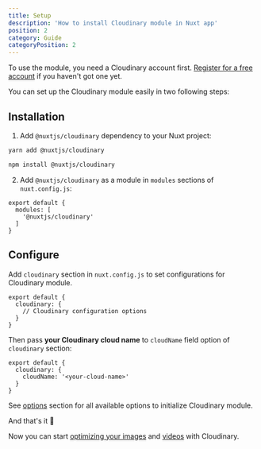 ```yaml
---
title: Setup
description: 'How to install Cloudinary module in Nuxt app'
position: 2
category: Guide
categoryPosition: 2
---
```


<alert type="info">

To use the module, you need a Cloudinary account first. [Register for a free account](https://cloudinary.com/users/register/free) if you haven't got one yet.

</alert>

You can set up the Cloudinary module easily in two following steps:

## Installation

1. Add `@nuxtjs/cloudinary` dependency to your Nuxt project:
<code-group>
  <code-block label="YARN" active>

   ```bash
   yarn add @nuxtjs/cloudinary
   ```

  </code-block>
  <code-block label="NPM">

   ```bash
   npm install @nuxtjs/cloudinary
   ```

  </code-block>
</code-group>


2. Add `@nuxtjs/cloudinary` as a module in `modules` sections of `nuxt.config.js`:

  ```js[nuxt.config.js]
  export default {
    modules: [
      '@nuxtjs/cloudinary'
    ]
  }
  ```

## Configure

Add `cloudinary` section in `nuxt.config.js` to set configurations for Cloudinary module.

```js[nuxt.config.js]
export default {
  cloudinary: {
    // Cloudinary configuration options
  }
}
```

Then pass **your Cloudinary cloud name** to `cloudName` field option of `cloudinary` section:

```js[nuxt.config.js]
export default {
  cloudinary: {
    cloudName: '<your-cloud-name>'
  }
}
```

See [options](/options) section for all available options to initialize Cloudinary module.

And that's it 🎉

Now you can start [optimizing your images](/usage/optimize-image) and [videos](/usage/optimize-video) with Cloudinary.
